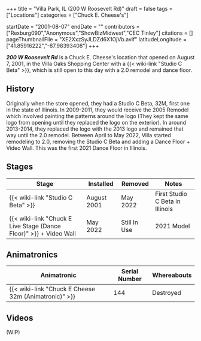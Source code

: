 +++
title = "Villa Park, IL (200 W Roosevelt Rd)"
draft = false
tags = ["Locations"]
categories = ["Chuck E. Cheese's"]


startDate = "2001-08-07"
endDate = ""
contributors = ["Rexburg090","Anonymous","ShowBizMidwest","CEC Tinley"]
citations = []
pageThumbnailFile = "XE2XxzSyJLDZd6X1OjVb.avif"
latitudeLongitude = ["41.85916222","-87.98393408"]
+++

***200 W Roosevelt Rd*** is a Chuck E. Cheese's location that opened on August 7, 2001, in the Villa Oaks Shopping Center with a {{< wiki-link "Studio C Beta" >}}, which is still open to this day with a 2.0 remodel and dance floor.

## History

Originally when the store opened, they had a Studio C Beta, 32M, first one in the state of Illinois. In 2009-2011, they would receive the 2005 Remodel which involved painting the patterns around the logo (They kept the same logo from opening until they replaced the logo on the exterior). In around 2013-2014, they replaced the logo with the 2013 logo and remained that way until the 2.0 remodel. Between April to May 2022, Villa started remodeling to 2.0, removing the Studio C Beta and adding a Dance Floor + Video Wall. This was the first 2021 Dance Floor in Illinois.

## Stages

| Stage                                                                   | Installed   | Removed      | Notes                           |
|-------------------------------------------------------------------------|-------------|--------------|---------------------------------|
| {{< wiki-link "Studio C Beta" >}}                                 | August 2001 | May 2022     | First Studio C Beta in Illinois |
| {{< wiki-link "Chuck E Live Stage (Dance Floor)" >}} + Video Wall | May 2022    | Still In Use | 2021 Model                      |

## Animatronics

| Animatronic                                                | Serial Number | Whereabouts |
|------------------------------------------------------------|---------------|-------------|
| {{< wiki-link "Chuck E Cheese 32m (Animatronic)" >}} | 144           | Destroyed   |

## Videos

(WIP)